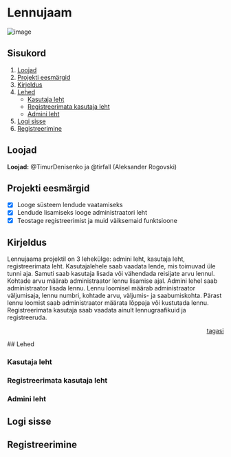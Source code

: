 # Lennujaam
![image](https://github.com/tirfall/lennujaam/assets/61885744/d1fd9871-a3d7-4b3e-89ee-15523b2b172e)
## Sisukord
1. [Loojad](https://github.com/tirfall/lennujaam/tree/main?tab=readme-ov-file#loojad)
2. [Projekti eesmärgid](https://github.com/tirfall/lennujaam/tree/main?tab=readme-ov-file#Projekti-eesmärgid)
3. [Kirjeldus](https://github.com/tirfall/lennujaam/tree/main?tab=readme-ov-file#Kirjeldus)
4. [Lehed](https://github.com/tirfall/lennujaam/tree/main?tab=readme-ov-file#lehed)
   - [Kasutaja leht](https://github.com/tirfall/lennujaam/tree/main?tab=readme-ov-file#kasutaja-leht)
   - [Registreerimata kasutaja leht](https://github.com/tirfall/lennujaam/tree/main?tab=readme-ov-file#registreerimata-kasutaja-leht)
   - [Admini leht](https://github.com/tirfall/lennujaam/tree/main?tab=readme-ov-file#admini-leht)
5. [Logi sisse](https://github.com/tirfall/lennujaam/tree/main?tab=readme-ov-file#logi-sisse)
6. [Registreerimine](https://github.com/tirfall/lennujaam/tree/main?tab=readme-ov-file#registreerimine)  

## Loojad
**Loojad:** @TimurDenisenko ja @tirfall (Aleksander Rogovski) 

## Projekti eesmärgid
- [x] Looge süsteem lendude vaatamiseks
- [x] Lendude lisamiseks looge administraatori leht
- [x] Teostage registreerimist ja muid väiksemaid funktsioone
## Kirjeldus
Lennujaama projektil on 3 lehekülge: admini leht, kasutaja leht, registreerimata leht. 
Kasutajalehele saab vaadata lende, mis toimuvad üle tunni aja. Samuti saab kasutaja lisada või vähendada reisijate arvu lennul. Kohtade arvu määrab administraator lennu lisamise ajal. 
Admini lehel saab administraator lisada lennu. Lennu loomisel määrab administraator väljumisaja, lennu numbri, kohtade arvu, väljumis- ja saabumiskohta. Pärast lennu loomist saab administraator määrata lõppaja või kustutada lennu.
Registreerimata kasutaja saab vaadata ainult lennugraafikuid ja registreeruda.
<p align="right"><a href="#readme-top">tagasi</a></p>
## Lehed

### Kasutaja leht

### Registreerimata kasutaja leht

### Admini leht

## Logi sisse

## Registreerimine
